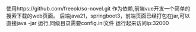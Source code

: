 使用https://github.com/freeok/so-novel.git 作为依赖,前端vue开发一个简单的搜索下载的web页面。
后端java21，springboot3，前端页面已经打包在jar,可以直接java -jar 运行,同级目录需要config.ini文件
运行起来访问ip:32000
